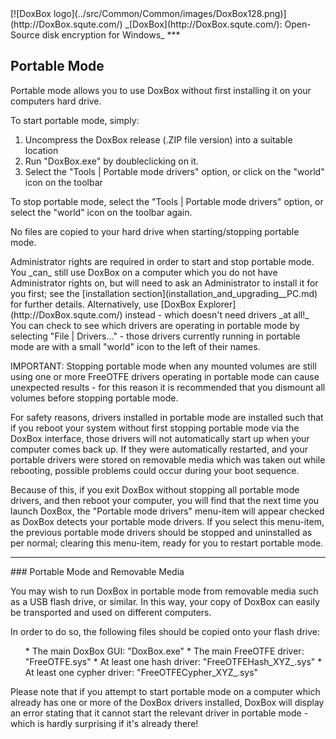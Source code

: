 

<meta content="text/html; charset=UTF-8" http-equiv="Content-Type">
<meta name="keywords" content="disk encryption, security, transparent, AES, OTFE, plausible deniability, virtual drive, Linux, MS Windows, portable, USB drive, partition">
<meta name="description" content="DoxBox: An Open-Source transparent encryption program for PCs. Using this software, you can create one or more &quot;DoxBoxes&quot; on your PC - which appear as disks, anything written to these disks is automatically encrypted before being stored on your hard drive.">

<meta name="author" content="Sarah Dean">
<meta name="copyright" content="Copyright 2004, 2005, 2006, 2007, 2008 Sarah Dean">
<meta name="ROBOTS" content="ALL">

<TITLE>Portable Mode</TITLE>

<link href="./styles_common.css" rel="stylesheet" type="text/css">


<link rel="shortcut icon" href="../src/Common/Common/images/DoxBox.ico" type="image/x-icon">

<SPAN CLASS="master_link">
[![DoxBox logo](../src/Common/Common/images/DoxBox128.png)](http://DoxBox.squte.com/)
</SPAN>
<SPAN CLASS="master_title">
_[DoxBox](http://DoxBox.squte.com/): Open-Source disk encryption for Windows_
</SPAN>
***

      
            

## Portable Mode

Portable mode allows you to use DoxBox without first installing it on your computers hard drive.

To start portable mode, simply:

1. Uncompress the DoxBox release (.ZIP file version) into a suitable location
1. Run "DoxBox.exe" by doubleclicking on it.
1. Select the "Tools | Portable mode drivers" option, or click on the "world" icon on the toolbar

To stop portable mode, select the "Tools | Portable mode drivers" option, or select the "world" icon on the toolbar again.

No files are copied to your hard drive when starting/stopping portable mode.

 
<SPAN class="tip">
Administrator rights are required in order to start and stop portable mode. You _can_ still use DoxBox on a computer which you do not have Administrator rights on, but will need to ask an Administrator to install it for you first; see the [installation section](installation_and_upgrading__PC.md) for further details. Alternatively, use [DoxBox Explorer](http://DoxBox.squte.com/) instead - which doesn't need drivers _at all!_    
</SPAN>

 

<SPAN class="tip">
You can check to see which drivers are operating in portable mode by selecting "File	|	Drivers..." - those drivers currently running in portable mode are with a small "world" icon to the left of their names.     
    </SPAN>
    

IMPORTANT: Stopping portable mode when any mounted volumes are still using one or more FreeOTFE drivers operating in portable mode can cause unexpected results - for this reason it is recommended that you dismount all volumes before stopping portable mode.

For safety reasons, drivers installed in portable mode are installed such that if you reboot your system without first stopping portable mode via the DoxBox interface, those drivers will not automatically start up when your computer comes back up. If they were automatically restarted, and your portable drivers were stored on removable media which was taken out while rebooting, possible problems could occur during your boot sequence.

Because of this, if you exit DoxBox without stopping all portable mode drivers, and then reboot your computer, you will find that the next time you launch DoxBox, the "Portable mode drivers" menu-item will appear checked as DoxBox detects your portable mode drivers. If you select this menu-item, the previous portable mode drivers should be stopped and uninstalled as per normal; clearing this menu-item, ready for you to restart portable mode.

* * * 
<A NAME="level_3_heading_1">
### Portable Mode and Removable Media
</A>

You may wish to run DoxBox in portable mode from removable media such as a USB flash drive, or similar. In this way, your copy of DoxBox can easily be transported and used on different computers.

In order to do so, the following files should be copied onto your flash drive:

<OL>
* The main DoxBox GUI: "DoxBox.exe"
* The main FreeOTFE driver: "FreeOTFE.sys"
* At least one hash driver: "FreeOTFEHash_XYZ_.sys"
* At least one cypher driver: "FreeOTFECypher_XYZ_.sys"
</OL>

Please note that if you attempt to start portable mode on a computer which already has one or more of the DoxBox drivers installed, DoxBox will display an error stating that it cannot start the relevant driver in portable mode - which is hardly surprising if it's already there!




